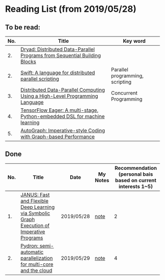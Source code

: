 # Reading List (from 2019/05/28)

## To be read:

|No.|Title|Key word|
|--|--|--|
|2. |[Dryad: Distributed Data-Parallel Programs from Sequential Building Blocks](https://www.microsoft.com/en-us/research/wp-content/uploads/2007/03/eurosys07.pdf)||
|2. |[Swift: A language for distributed parallel scripting](http://citeseerx.ist.psu.edu/viewdoc/download?doi=10.1.1.720.8476&rep=rep1&type=pdf)|Parallel programming, scripting|
|3. |[Distributed Data-Parallel Computing Using a High-Level Programming Language](http://michaelisard.com/pubs/sigmod09.pdf)|Concurrent Programming|
|4.|[TensorFlow Eager: A multi-stage, Python-embedded DSL for machine learning](https://www.sysml.cc/doc/2019/88.pdf)||
|5.|[AutoGraph: Imperative-style Coding with Graph-based Performance](https://arxiv.org/abs/1810.08061)||

## Done

|No.|Title|Date|My Notes|Recommendation<br>(personal bais based on current interests 1~5)|
|--|--|--|--|--|
|1.|[JANUS: Fast and Flexible Deep Learning via Symbolic Graph Execution of Imperative Programs](https://arxiv.org/pdf/1812.01329.pdf)|2019/05/28|[note](https://github.com/lcy-seso/learning_notes/blob/master/paper_notes/DL_system/JANUS.md)|2|
|2.|[Pydron: semi-automatic parallelization for multi-core and the cloud](http://citeseerx.ist.psu.edu/viewdoc/download?doi=10.1.1.1018.8549&rep=rep1&type=pdf)|2019/05/29|[note](https://github.com/lcy-seso/learning_notes/blob/master/paper_notes/DL_system/Pydron.md)|4|
